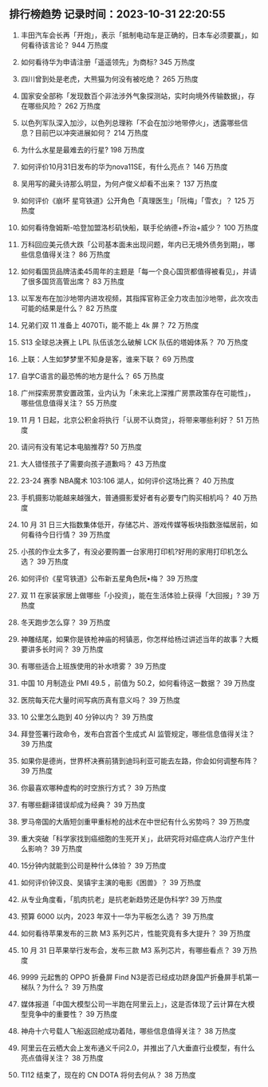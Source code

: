 
## 排行榜趋势 记录时间：2023-10-31 22:20:55
  
  1. 丰田汽车会长再「开炮」，表示「抵制电动车是正确的，日本车必须要赢」，如何看待该言论？ 944 万热度
    
  2. 如何看待华为申请注册「遥遥领先」为商标? 345 万热度
    
  3. 四川曾到处是老虎，大熊猫为何没有被吃绝？ 265 万热度
    
  4. 国家安全部称「发现数百个非法涉外气象探测站，实时向境外传输数据」，存在哪些风险？ 262 万热度
    
  5. 以色列军队深入加沙，以色列总理称「不会在加沙地带停火」，透露哪些信息？目前巴以冲突进展如何？ 214 万热度
    
  6. 为什么水星是最难去的行星? 198 万热度
    
  7. 如何评价10月31日发布的华为nova11SE，有什么亮点？ 146 万热度
    
  8. 吴用写的藏头诗那么明显，为何卢俊义却看不出来？ 137 万热度
    
  9. 如何评价《崩坏 星穹铁道》公开角色「真理医生」「阮梅」「雪衣」？ 125 万热度
    
  10. 如何看待詹姆斯-哈登加盟洛杉矶快船，联手伦纳德+乔治+威少？ 100 万热度
    
  11. 万科回应美元债大跌「公司基本面未出现问题，年内已无境外债务到期」，哪些信息值得关注？ 86 万热度
    
  12. 如何看国货品牌洁柔45周年的主题是「每一个良心国货都值得被看见」，并请了很多国货高管出席？ 83 万热度
    
  13. 以军发布在加沙地带内进攻视频，其指挥官称正全力攻击加沙地带，此次攻击可能的结果是什么？ 82 万热度
    
  14. 兄弟们双 11 准备上 4070Ti，能不能上 4k 屏？ 72 万热度
    
  15. S13 全球总决赛上 LPL 队伍该怎么破解 LCK 队伍的塔姆体系？ 70 万热度
    
  16. 上联：人生如梦梦里不知身是客，谁来下联？ 69 万热度
    
  17. 自学C语言的最恐怖的地方是什么？ 65 万热度
    
  18. 广州探索房票安置政策，业内认为「未来北上深推广房票政策存在可能性」，哪些信息值得关注？ 55 万热度
    
  19. 11 月 1 日起，北京公积金将执行「认房不认商贷」，将带来哪些利好？ 51 万热度
    
  20. 请问有没有笔记本电脑推荐? 50 万热度
    
  21. 大人错怪孩子了需要向孩子道歉吗？ 43 万热度
    
  22. 23-24 赛季 NBA魔术 103:106 湖人，如何评价这场比赛？ 40 万热度
    
  23. 手机摄影功能越来越强大，普通摄影爱好者有必要专门购买相机吗？ 40 万热度
    
  24. 10 月 31 日三大指数集体低开，存储芯片、游戏传媒等板块指数涨幅居前，如何看待今日行情？ 39 万热度
    
  25. 小孩的作业太多了，有没必要购置一台家用打印机?好用的家用打印机怎么选？ 39 万热度
    
  26. 如何评价《星穹铁道》公布新五星角色阮•梅？ 39 万热度
    
  27. 双 11 在家装家居上做哪些「小投资」，能在生活体验上获得「大回报」? 39 万热度
    
  28. 冬天跑步怎么穿？ 39 万热度
    
  29. 神雕结尾，如果你是铁枪神庙的柯镇恶，你怎样给杨过讲述当年的故事？大概要讲多长时间？ 39 万热度
    
  30. 有哪些适合上班族使用的补水喷雾？ 39 万热度
    
  31. 中国 10 月制造业 PMI 49.5 ，前值为 50.2，如何看待这一数据？ 39 万热度
    
  32. 医院每天花大量时间写病历真有意义吗？ 39 万热度
    
  33. 10 公里怎么跑到 40 分钟以内？ 39 万热度
    
  34. 拜登签署行政命令，发布白宫首个生成式 AI 监管规定，哪些信息值得关注？ 39 万热度
    
  35. 如果你是德尚，世界杯决赛前猜到迪玛利亚可能去左路，你会如何调整布阵？ 39 万热度
    
  36. 你最喜欢哪种虚构的时空旅行方式？ 39 万热度
    
  37. 有哪些翻译错误却成为经典？ 39 万热度
    
  38. 罗马帝国的大盾短剑重甲重标枪的战术在中世纪有什么劣势吗？ 39 万热度
    
  39. 重大突破「科学家找到癌细胞的生死开关」，此研究将对癌症病人治疗产生什么影响？ 39 万热度
    
  40. 15分钟内就能到公司是种什么体验？ 39 万热度
    
  41. 如何评价钟汉良、吴镇宇主演的电影《困兽》？ 39 万热度
    
  42. 从专业角度看，「肌肉抗老」是抗老新趋势还是伪科学? 39 万热度
    
  43. 预算 6000 以内，2023 年双十一华为平板怎么选？ 39 万热度
    
  44. 如何看待苹果发布的三款 M3 系列芯片，性能究竟有多大提升？ 39 万热度
    
  45. 10 月 31 日苹果举行发布会，发布三款 M3 系列芯片，有哪些看点？ 39 万热度
    
  46. 9999 元起售的 OPPO 折叠屏 Find N3是否已经成功跻⾝国产折叠屏⼿机第⼀梯队？为什么？ 39 万热度
    
  47. 媒体报道「中国大模型公司一半跑在阿里云上」，这是否体现了云计算在大模型竞争中的重要性？ 39 万热度
    
  48. 神舟十六号载人飞船返回舱成功着陆，哪些信息值得关注？ 38 万热度
    
  49. 阿里云在云栖大会上发布通义千问2.0，并推出了八大垂直行业模型，有什么亮点值得关注？ 38 万热度
    
  50. TI12 结束了，现在的 CN DOTA 将何去何从？ 38 万热度
    